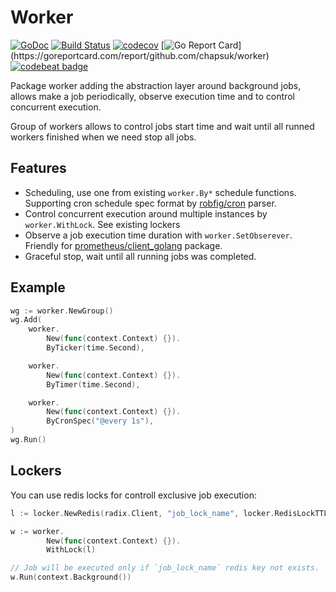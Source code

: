 # Worker

[![GoDoc](http://godoc.org/github.com/chapsuk/worker?status.png)](http://godoc.org/github.com/chapsuk/worker)
[![Build Status](https://travis-ci.org/chapsuk/worker.svg?branch=master)](https://travis-ci.org/chapsuk/worker)
[![codecov](https://codecov.io/gh/chapsuk/worker/branch/master/graph/badge.svg)](https://codecov.io/gh/chapsuk/worker)
[![Go Report Card](https://goreportcard.com/badge/github.com/chapsuk/worker?)](https://goreportcard.com/report/github.com/chapsuk/worker)
[![codebeat badge](https://codebeat.co/badges/3ddfb9a1-9fb9-49b2-ac72-b259822576aa)](https://codebeat.co/projects/github-com-chapsuk-worker-master)

Package worker adding the abstraction layer around background jobs,
allows make a job periodically, observe execution time and to control concurrent execution.

Group of workers allows to control jobs start time and
wait until all runned workers finished when we need stop all jobs.

## Features

* Scheduling, use one from existing `worker.By*` schedule functions. Supporting cron schedule spec format by [robfig/cron](https://github.com/robfig/cron) parser.
* Control concurrent execution around multiple instances by `worker.WithLock`. See existing lockers
* Observe a job execution time duration with `worker.SetObserever`. Friendly for [prometheus/client_golang](https://github.com/prometheus/client_golang/) package.
* Graceful stop, wait until all running jobs was completed.

## Example

```go
wg := worker.NewGroup()
wg.Add(
    worker.
        New(func(context.Context) {}).
        ByTicker(time.Second),

    worker.
        New(func(context.Context) {}).
        ByTimer(time.Second),

    worker.
        New(func(context.Context) {}).
        ByCronSpec("@every 1s"),
)
wg.Run()
```

## Lockers

You can use redis locks for controll exclusive job execution:

```go
l := locker.NewRedis(radix.Client, "job_lock_name", locker.RedisLockTTL(time.Minute))

w := worker.
        New(func(context.Context) {}).
        WithLock(l)

// Job will be executed only if `job_lock_name` redis key not exists.
w.Run(context.Background())
```
